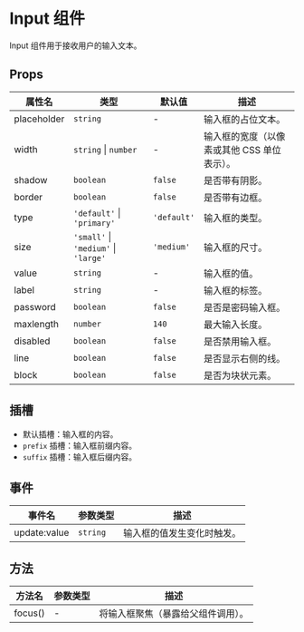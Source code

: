 # Input 组件

Input 组件用于接收用户的输入文本。

## Props

| 属性名           | 类型                                          | 默认值      | 描述                                       |
|------------------|-----------------------------------------------|-------------|--------------------------------------------|
| placeholder      | `string`                                      | -           | 输入框的占位文本。                         |
| width            | `string` \| `number`                          | -           | 输入框的宽度（以像素或其他 CSS 单位表示）。|
| shadow           | `boolean`                                     | `false`     | 是否带有阴影。                             |
| border           | `boolean`                                     | `false`     | 是否带有边框。                             |
| type             | `'default'` \| `'primary'`                    | `'default'` | 输入框的类型。                             |
| size             | `'small'` \| `'medium'` \| `'large'`           | `'medium'`  | 输入框的尺寸。                             |
| value            | `string`                                      | -           | 输入框的值。                               |
| label            | `string`                                      | -           | 输入框的标签。                             |
| password         | `boolean`                                     | `false`     | 是否是密码输入框。                         |
| maxlength        | `number`                                      | `140`       | 最大输入长度。                             |
| disabled         | `boolean`                                     | `false`     | 是否禁用输入框。                           |
| line             | `boolean`                                     | `false`     | 是否显示右侧的线。                         |
| block            | `boolean`                                     | `false`     | 是否为块状元素。                           |

## 插槽

- 默认插槽：输入框的内容。
- `prefix` 插槽：输入框前缀内容。
- `suffix` 插槽：输入框后缀内容。

## 事件

| 事件名           | 参数类型                                      | 描述                                       |
|------------------|-----------------------------------------------|--------------------------------------------|
| update:value     | `string`                                      | 输入框的值发生变化时触发。                   |

## 方法

| 方法名           | 参数类型                                      | 描述                                       |
|------------------|-----------------------------------------------|--------------------------------------------|
| focus()          | -                                             | 将输入框聚焦（暴露给父组件调用）。             |